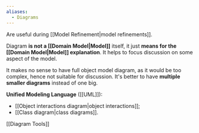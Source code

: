 ```yaml
---
aliases:
  - Diagrams
---
```

Are useful during [[Model Refinement|model refinements]]. 

Diagram **is not a [[Domain Model|Model]]** itself, it just **means for the [[Domain Model|Model]] explanation**. It helps to focus discussion on some aspect of the model.

It makes no sense to have full object model diagram, as it would be too complex, hence not suitable for discussion. It's better to have **multiple smaller diagrams** instead of one big.

**Unified Modeling Language** ([[UML]]):
- [[Object interactions diagram|object interactions]];
- [[Class diagram|class diagrams]].

[[Diagram Tools]]
